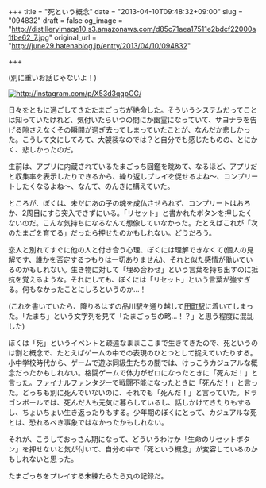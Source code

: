+++
title = "死という概念"
date = "2013-04-10T09:48:32+09:00"
slug = "094832"
draft = false
og_image = "http://distilleryimage10.s3.amazonaws.com/d85c71aea17511e2bdcf22000a1fbe62_7.jpg"
original_url = "http://june29.hatenablog.jp/entry/2013/04/10/094832"

+++

<p>(別に重いお話じゃないよ！)</p>
<p><a href="http://instagram.com/p/X53d3qqpCG/" class="http-image" target="_blank"><img src="http://distilleryimage10.s3.amazonaws.com/d85c71aea17511e2bdcf22000a1fbe62_7.jpg" class="http-image" alt="http://instagram.com/p/X53d3qqpCG/"></a></p>
<p>日々をともに過ごしてきたたまごっちが絶命した。そういうシステムだってことは知っていたけれど、気付いたらいつの間にか幽霊になっていて、サヨナラを告げる隙さえなくその瞬間が過ぎ去ってしまっていたことが、なんだか悲しかった。こうして文にしてみて、大袈裟なのでは？と自分でも感じたものの、とにかく、悲しかったのだ。</p>
<p>生前は、アプリに内蔵されているたまごっち図鑑を眺めて、なるほど、アプリだと収集率を表示したりできるから、繰り返しプレイを促せるよね〜、コンプリートしたくなるよね〜、なんて、のんきに構えていた。</p>
<p>ところが、ぼくは、未だにあの子の魂を成仏させられず、コンプリートはおろか、2周目にすら突入できずにいる。「リセット」と書かれたボタンを押したくないのだ。こんな気持ちになるなんて想像していなかった。たとえばこれが「次のたまごを育てる」だったら押せたのかもしれない。どうだろう。</p>
<p>恋人と別れてすぐに他の人と付き合う心理、ぼくには理解できなくて(個人の見解です、誰かを否定するつもりは一切ありません)、それと似た感情が働いているのかもしれない。生き物に対して「埋め合わせ」という言葉を持ち出すのに抵抗を覚えるような。それにしても、ぼくには「リセット」という言葉が強すぎる。何もなかったことにしろというのか…！</p>
<p>(これを書いていたら、降りるはずの品川駅を通り越して<a class="keyword" href="http://d.hatena.ne.jp/keyword/%C5%C4%C4%AE%B1%D8">田町駅</a>に着いてしまった。「たまち」という文字列を見て「たまごっちの略…！？」と思う程度に混乱した)</p>
<p>ぼくは「死」というイベントと疎遠なままここまで生きてきたので、死というのは割と概念で、たとえばゲームの中での表現のひとつとして捉えていたりする。小中学校時代から、ゲームで遊ぶ同級生たちの間では、けっこうカジュアルな概念だったかもしれない。格闘ゲームで体力がゼロになったときに「死んだ！」と言った。<a class="keyword" href="http://d.hatena.ne.jp/keyword/%A5%D5%A5%A1%A5%A4%A5%CA%A5%EB%A5%D5%A5%A1%A5%F3%A5%BF%A5%B8%A1%BC">ファイナルファンタジー</a>で戦闘不能になったときに「死んだ！」と言った。どっちも別に死んでいないのに、それでも「死んだ！」と言っていた。ドラゴンボールでは、死んだ人も元気に暮らしているし、話しかけてきたりもするし、ちょいちょい生き返ったりもする。少年期のぼくにとって、カジュアルな死とは、恐れるべき事象ではなかったかもしれない。</p>
<p>それが、こうしておっさん期になって、どういうわけか「生命のリセットボタン」を押せないと気が付いて、自分の中で「死という概念」が変容しているのかもしれないと思った。</p>
<p>たまごっちをプレイする未練たらたら丸の記録だ。</p>
